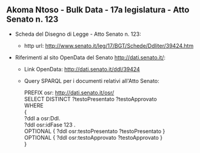 ## Akoma Ntoso - Bulk Data - 17a legislatura - Atto Senato n. 123 ##

* Scheda del Disegno di Legge - Atto Senato n. 123:
	* http url: http://www.senato.it/leg/17/BGT/Schede/Ddliter/39424.htm

* Riferimenti al sito OpenData del Senato http://dati.senato.it/:
	* Link OpenData: http://dati.senato.it/ddl/39424
	* Query SPARQL per i documenti relativi all'Atto Senato:

        PREFIX osr: <http://dati.senato.it/osr/>  
		SELECT DISTINCT ?testoPresentato ?testoApprovato  
		WHERE  
		{  
		    ?ddl a osr:Ddl.  
		    ?ddl osr:idFase 123 .  
		    OPTIONAL { ?ddl osr:testoPresentato ?testoPresentato }  
		    OPTIONAL { ?ddl osr:testoApprovato ?testoApprovato }  
		}
		